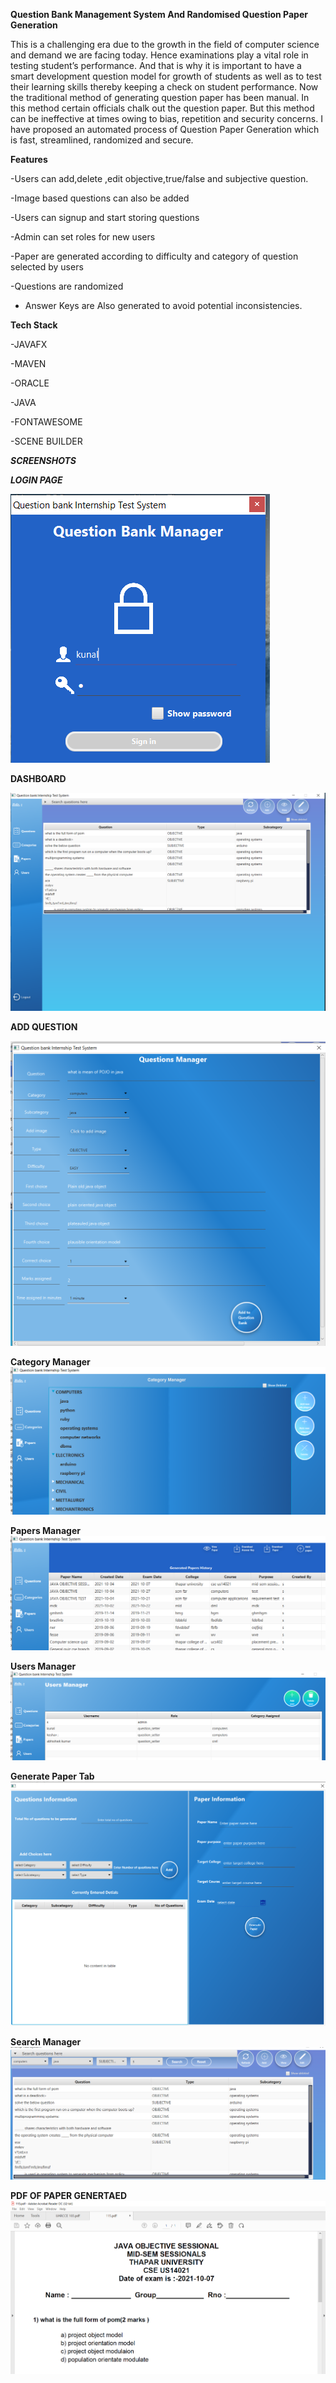 
**Question Bank Management System And Randomised Question Paper Generation**

This is a challenging era due to the growth in the field of computer science and demand we are facing today. Hence examinations play a vital role in testing student’s performance. And that is why it is important to have a smart development question model for growth of students as well as to test their learning skills thereby keeping a check on student performance. Now the traditional method of generating question paper has been manual. In this method certain officials chalk out the question paper. But this method can be ineffective at times owing to bias, repetition and security concerns. I have proposed an automated process of Question Paper Generation which is fast, streamlined, randomized and secure.

**Features**

-Users can add,delete ,edit objective,true/false and subjective question.

-Image based questions can also be added

-Users can signup and start storing questions

-Admin can set roles for new users

-Paper are generated according to difficulty and category of question selected by users

-Questions are randomized 

- Answer Keys are Also generated to avoid potential inconsistencies.

**Tech Stack**

-JAVAFX

-MAVEN

-ORACLE

-JAVA

-FONTAWESOME

-SCENE BUILDER

**_SCREENSHOTS_**

_**LOGIN PAGE**_

![login page](./screenshots/login.png)

**DASHBOARD**

![Dashboard page](./screenshots/dashboard.png)

**ADD QUESTION**

![Add Quesion page](./screenshots/addQuestion.png)

**Category Manager**
![category Manager page](./screenshots/CategoryManager.png)

**Papers Manager**
![Papers Manager page](./screenshots/PapersManager.png)

**Users Manager**
![Users Manager page](./screenshots/UsersManager.png)

**Generate Paper Tab** 
![Generate Paper Tab page](./screenshots/generatePaperTab.png)

**Search Manager**
![search](./screenshots/search.png)

**PDF OF PAPER GENERTAED**
![Pdf of paper generated ](https://github.com/kanchitbajaj8070/QuestionBankSystem/blob/master/screenshots/pdfOfPaper.PNG)






